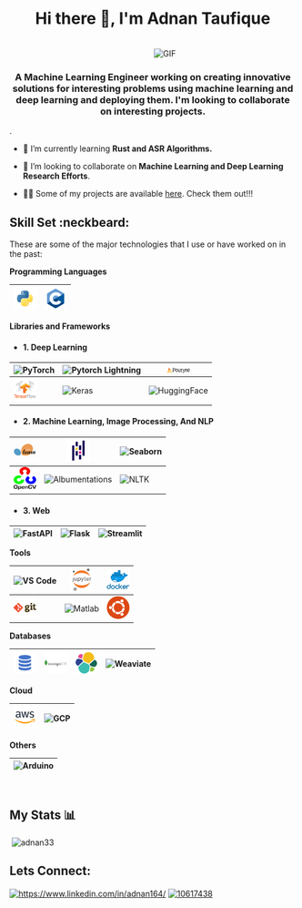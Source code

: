 
<!--
### Hi there 👋
**adnan33/adnan33** is a ✨ _special_ ✨ repository because its `README.md` (this file) appears on your GitHub profile.

Here are some ideas to get you started:

- 🔭 I’m currently working on ...
- 🌱 I’m currently learning ...
- 👯 I’m looking to collaborate on ...
- 🤔 I’m looking for help with ...
- 💬 Ask me about ...
- 📫 How to reach me: ...
- 😄 Pronouns: ...
- ⚡ Fun fact: ...
-->

<h1 align="center">Hi there 👋, I'm Adnan Taufique</h1> 
<br>
<img src="https://www.codingwithslinky.com/GIFs/codingDino.gif" alt ="GIF" align="right" width="250">
<br>
<h3 align="center">A Machine Learning Engineer working on creating innovative solutions for interesting problems using machine learning and deep learning and deploying them. I'm looking to collaborate on interesting projects.</h3>.

- 🌱 I’m currently learning **Rust and ASR Algorithms.**

- 👯 I’m looking to collaborate on **Machine Learning and Deep Learning Research Efforts**.

- 👨‍💻 Some of my projects are available [here](https://cutt.ly/KVmAiaS). Check them out!!!

## Skill Set  :neckbeard:
These are some of the major technologies that I use or have worked on in the past:

**Programming Languages**

<img title="Python" alt="Python" width="40px" src="https://raw.githubusercontent.com/github/explore/master/topics/python/python.png"/>|<img title="C" alt="C" width="40px" src="https://raw.githubusercontent.com/github/explore/master/topics/c/c.png">
|--|--|

**Libraries and Frameworks**

* #### 1. Deep Learning

<img title="PyTorch" alt="PyTorch" width="40px" src="https://pytorch.org/assets/images/pytorch-logo.png">|<img title="Pytorch Lightning" alt="Pytorch Lightning" width="40px" src="https://avatars.githubusercontent.com/u/58386951?s=200&v=4">|<img title="Poutyne" alt="Poutyne" width="40px" src="https://raw.githubusercontent.com/GRAAL-Research/poutyne/master/docs/source/_static/logos/poutyne-dark.png">
|--|--|--|
<img title="TensorFlow" alt="TensorFlow" width="40px" src="https://raw.githubusercontent.com/github/explore/master/topics/tensorflow/tensorflow.png">|<img title="Keras" alt="Keras" width="40px" src="https://upload.wikimedia.org/wikipedia/commons/thumb/a/ae/Keras_logo.svg/240px-Keras_logo.svg.png">|<img title="HuggingFace" alt="HuggingFace" width="40px" src="https://avatars.githubusercontent.com/u/25720743?s=200&v=4">

* #### 2. Machine Learning, Image Processing, And NLP

<img title="Scikit-Learn" alt="Scikit Learn" width="40px" src="https://raw.githubusercontent.com/github/explore/master/topics/scikit-learn/scikit-learn.png">|<img title="Pandas" alt="Pandas" width="40px" src="https://raw.githubusercontent.com/devicons/devicon/2ae2a900d2f041da66e950e4d48052658d850630/icons/pandas/pandas-original.svg">|<img title="Seaborn" alt="Seaborn" width="40px" src="https://seaborn.pydata.org/_images/logo-mark-lightbg.svg">
|--|--|--|
<img title="OpenCV" alt="OpenCV" width="40px" src="https://raw.githubusercontent.com/github/explore/master/topics/opencv/opencv.png">|<img title="Albumentations" alt="Albumentations" width="40px" src="https://avatars.githubusercontent.com/u/57894582?s=200&v=4">|<img title="NLTK" alt="NLTK" width="40px" src="https://avatars.githubusercontent.com/u/124114?s=200&v=4">

* #### 3. Web

<img title="FastAPI" alt="FastAPI" width="40px" src="https://fastapi.tiangolo.com/img/logo-margin/logo-teal.png">|<img title="Flask" alt="Flask" width="40px" src="https://www.vectorlogo.zone/logos/pocoo_flask/pocoo_flask-icon.svg">|<img title="Streamlit" alt="Streamlit" width="40px" src="https://avatars.githubusercontent.com/u/45109972?s=200&v=4">
|--|--|--|

**Tools**

<img title="VS Code" alt="VS Code" width="40px" src="https://img.icons8.com/fluent/48/000000/visual-studio-code-2019.png">|<img title="Jupyter Notebook" alt="Jupyter" width="40px" src="https://raw.githubusercontent.com/github/explore/master/topics/jupyter-notebook/jupyter-notebook.png">|<img title="Docker" alt="Docker" width="40px" src="https://raw.githubusercontent.com/github/explore/master/topics/docker/docker.png">
|--|--|--|
<img title="git" alt="git" width="40px" src="https://raw.githubusercontent.com/github/explore/master/topics/git/git.png">|<img title="Matlab" alt="Matlab" width="40px" src="https://upload.wikimedia.org/wikipedia/commons/2/21/Matlab_Logo.png">|<img title="Ubuntu" alt="Ubuntu" width="40px" src="https://raw.githubusercontent.com/github/explore/master/topics/ubuntu/ubuntu.png">


**Databases**

<img title="SQL" alt="SQL" width="40px" src="https://raw.githubusercontent.com/github/explore/master/topics/sql/sql.png">|<img title="MongoDB" alt="MongoDB" width="40px" src="https://raw.githubusercontent.com/github/explore/master/topics/mongodb/mongodb.png">|<img title="ElasticSearch" alt="ElasticSearch" width="40px" src="https://raw.githubusercontent.com/github/explore/master/topics/elasticsearch/elasticsearch.png">|<img title="Weaviate" alt="Weaviate" width="40px" src="https://raw.githubusercontent.com/semi-technologies/weaviate/19de0956c69b66c5552447e84d016f4fe29d12c9/docs/assets/weaviate-logo.png">
|--|--|--|--|

**Cloud**

<img title="AWS" alt="AWS" width="40px" src="https://raw.githubusercontent.com/github/explore/main/topics/aws/aws.png">|<img title="GCP" alt="GCP" width="40px" src="https://avatars.githubusercontent.com/u/2810941?s=200&v=4">
|--|--|

**Others**

<img title="Arduino" alt="Arduino" width="40px" src="https://cdn.worldvectorlogo.com/logos/arduino-1.svg">|
|--|

<br>

## My Stats :bar_chart:

<p>&nbsp;<img align="center" src="https://github-readme-stats.vercel.app/api?username=adnan33&show_icons=true&locale=en" alt="adnan33" /></p>

<h2 align="left">Lets Connect:</h2>
<p align="left">
<a href="https://linkedin.com/in/https://www.linkedin.com/in/adnan164/" target="blank"><img align="center" src="https://raw.githubusercontent.com/rahuldkjain/github-profile-readme-generator/master/src/images/icons/Social/linked-in-alt.svg" alt="https://www.linkedin.com/in/adnan164/" height="30" width="40" /></a>
<a href="https://stackoverflow.com/users/10617438" target="blank"><img align="center" src="https://raw.githubusercontent.com/rahuldkjain/github-profile-readme-generator/master/src/images/icons/Social/stack-overflow.svg" alt="10617438" height="30" width="40" /></a>
</p>




